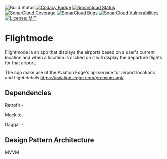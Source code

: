 ![Build Status](https://travis-ci.com/NalediMadlopha/flightmode.svg?branch=master) [![Codacy Badge](https://api.codacy.com/project/badge/Grade/cefb7435a7504eb4b581dc2c2d034ab7)](https://www.codacy.com/app/NalediMadlopha/flightmode?utm_source=github.com&amp;utm_medium=referral&amp;utm_content=NalediMadlopha/flightmode&amp;utm_campaign=Badge_Grade) [![Sonarcloud Status](https://sonarcloud.io/api/project_badges/measure?project=NalediMadlopha_flightmode&metric=alert_status)](https://sonarcloud.io/dashboard?id=NalediMadlopha_flightmode) [![SonarCloud Coverage](https://sonarcloud.io/api/project_badges/measure?project=NalediMadlopha_flightmode&metric=coverage)](https://sonarcloud.io/component_measures/metric/coverage/list?id=NalediMadlopha_flightmode) [![SonarCloud Bugs](https://sonarcloud.io/api/project_badges/measure?project=NalediMadlopha_flightmode&metric=bugs)](https://sonarcloud.io/component_measures/metric/reliability_rating/list?id=NalediMadlopha_flightmode) [![SonarCloud Vulnerabilities](https://sonarcloud.io/api/project_badges/measure?project=NalediMadlopha_flightmode&metric=vulnerabilities)](https://sonarcloud.io/component_measures/metric/security_rating/list?id=NalediMadlopha_flightmode) [![License: MIT](https://img.shields.io/badge/License-MIT-yellow.svg)](https://opensource.org/licenses/MIT)

# Flightmode

Flightmode ia an app that displays the  airports based on a user's current location and when a location is clicked on it will display the departure flights for that airport.   

The app make use of the Aviation Edge's api service for airport locations and flight details <https://aviation-edge.com/premium-api/>

## Dependencies 
  Retrofit - 
  
  Mockito - 
  
  Daggar - 
  
## Design Pattern Architecture
  MVVM
